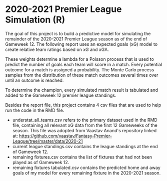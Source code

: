 # 2020-2021 Premier League Simulation (R)

The goal of this project is to build a predictive model for simulating the remainder of the 2020-2021 Premier League season as of the end of Gameweek 12. The following report uses an expected goals (xG) model to create relative team ratings based on xG and xGA.

These weights determine a lambda for a Poisson process that is used to predict the number of goals each team will score in a match. Every potential outcome for a match is assigned a probability. The Monte Carlo process samples from the distribution of these match outcomes several times over until an outcome is reached.

To determine the champion, every simulated match result is tabulated and added to the Gameweek 12 premier league standings.

Besides the report file, this project contains 4 csv files that are used to help run the code in the RMD file.

- understat_all_teams.csv refers to the primary dataset used in the RMD file, containing all relevant xG data from the first 12 Gameweeks of the season. This file was adopted from Vaastav Anand's repository linked at: https://github.com/vaastav/Fantasy-Premier-League/tree/master/data/2020-21
- current league standings.csv contains the league standings at the end of Gameweek 12.
- remaining fixtures.csv contains the list of fixtures that had not been played as of Gameweek 12.
- remaining fixtures tabulated.csv contains the predicted home and away goals of my model for every remaining fixture in the 2020-2021 season.
